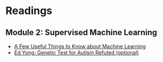 # Readings

## Module 2: Supervised Machine Learning

- [A Few Useful Things to Know about Machine Learning](./Readings/A_Few_Useful_Things_to_Know_about_Machine_Learning.md)
- [Ed Yong: Genetic Test for Autism Refuted (optional)](./Readings/Ed_Yong_Genetic_Test_for_Autism_Refuted.md)